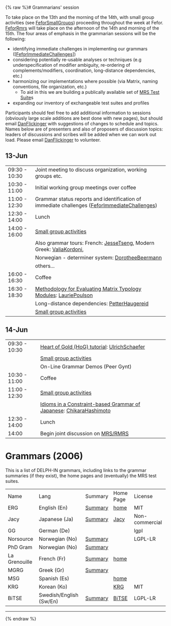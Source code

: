 {% raw %}# Grammarians' session

To take place on the 13th and the morning of the 14th, with small group
activities (see [FeforSmallGroups](https://blog.inductorsoftware.com/docsproto/summits/FeforSmallGroups)) proceeding
throughout the week at Fefor. [FeforRmrs](https://blog.inductorsoftware.com/docsproto/summits/FeforRmrs) will take place on
the afternoon of the 14th and morning of the 15th. The four areas of
emphasis in the grammarian sessions will be the following:

- identifying immediate challenges in implementing our grammars
(\[[FeforImmediateChallenges](https://blog.inductorsoftware.com/docsproto/summits/FeforImmediateChallenges)\])
- considering potentially re-usable analyses or techniques (e.g
underspecification of modifier ambiguity, re-ordering of
complements/modifiers, coordination, long-distance dependencies,
etc.)
- harmonizing our implementations where possible (via Matrix, naming
conventions, file organization, etc.)
  - To aid in this we are building a publically available set of
[MRS Test Suite](https://blog.inductorsoftware.com/docsproto/matrix/MatrixMrsTestSuite)s
- expanding our inventory of exchangeable test suites and profiles

Participants should feel free to add additional information to sessions
(obviously large scale additions are best done with new pages), but
should email [DanFlickinger](https://blog.inductorsoftware.com/docsproto/summits/DanFlickinger) with suggestions of changes
to schedule and topics. Names below are of presenters and also of
proposers of discussion topics: leaders of discussions and scribes will
be added when we can work out load. Please email
[DanFlickinger](https://blog.inductorsoftware.com/docsproto/summits/DanFlickinger) to volunteer.

## 13-Jun

|               |                                                                                                                                                           |
|---------------|-----------------------------------------------------------------------------------------------------------------------------------------------------------|
| 09:30 - 10:30 | Joint meeting to discuss organization, working groups etc.                                                                                                |
| 10:30 - 11:00 | Initial working group meetings over coffee                                                                                                                |
| 11:00 - 12:30 | Grammar status reports and identification of immediate challenges ([FeforImmediateChallenges](https://blog.inductorsoftware.com/docsproto/summits/FeforImmediateChallenges))                                  |
| 12:30 - 14:00 | Lunch                                                                                                                                                     |
| 14:00 - 16:00 | [Small group activities](https://blog.inductorsoftware.com/docsproto/summits/FeforSmallGroups)                                                                                                                |
|               | Also grammar tours: French: [JesseTseng](https://blog.inductorsoftware.com/docsproto/summits/JesseTseng), Modern Greek: [ValiaKordoni](https://blog.inductorsoftware.com/docsproto/summits/ValiaKordoni),                                                         |
|               | Norwegian - determiner system: [DorotheeBeermann](/DorotheeBeermann)                                                                                      |
|               | others...                                                                                                                                                 |
| 16:00 - 16:30 | Coffee                                                                                                                                                    |
| 16:30 - 18:30 | [Methodology for Evaluating Matrix Typology Modules](http://faculty.washington.edu/ebender/Fefor_Matrix_Modules_Eval.ppt): [LauriePoulson](https://blog.inductorsoftware.com/docsproto/summits/LauriePoulson) |
|               | Long-distance dependencies: [PetterHaugereid](https://blog.inductorsoftware.com/docsproto/summits/PetterHaugereid)                                                                                            |
|               | [Small group activities](https://blog.inductorsoftware.com/docsproto/summits/FeforSmallGroups)                                                                                                                |

## 14-Jun

|               |                                                                                                                                                                     |
|---------------|---------------------------------------------------------------------------------------------------------------------------------------------------------------------|
| 09:30 - 10:30 | [Heart of Gold (HoG) tutorial](http://www.dfki.de/~uschaefer/delph-in/heartofgold-tutorial-fefor.pdf): [UlrichSchaefer](https://blog.inductorsoftware.com/docsproto/summits/UlrichSchaefer)                             |
|               | [Small group activities](https://blog.inductorsoftware.com/docsproto/summits/FeforSmallGroups)                                                                                                                          |
|               | On-Line Grammar Demos (Peer Gynt)                                                                                                                                   |
| 10:30 - 11:00 | Coffee                                                                                                                                                              |
| 11:00 - 12:30 | [Small group activities](https://blog.inductorsoftware.com/docsproto/summits/FeforSmallGroups)                                                                                                                          |
|               | [Idioms in a Constraint-based Grammar of Japanese](http://pine.kuee.kyoto-u.ac.jp/member/hasimoto/mypapers/delphin060614.pdf): [ChikaraHashimoto](https://blog.inductorsoftware.com/docsproto/summits/ChikaraHashimoto) |
| 12:30 - 14:00 | Lunch                                                                                                                                                               |
| 14:00         | Begin joint discussion on [MRS/RMRS](https://blog.inductorsoftware.com/docsproto/summits/FeforRmrs)                                                                                                                     |

# Grammars (2006)

This is a list of DELPH-IN grammars, including links to the grammar
summaries (if they exist), the home pages and (eventually) the MRS test
suites.

|               |                         |                              |                                                            |                |
|---------------|-------------------------|------------------------------|------------------------------------------------------------|----------------|
| Name          | Lang                    | Summary                      | Home Page                                                  | License        |
| ERG           | English (En)            | [Summary](https://blog.inductorsoftware.com/docsproto/grammars/ErgSummary)        | [home](http://www.delph-in.net/erg/)                       | MIT            |
| Jacy          | Japanese (Ja)           | [Summary](https://blog.inductorsoftware.com/docsproto/grammars/JacySummary)       | [Jacy](https://blog.inductorsoftware.com/docsproto/grammars/JacyTop)                                            | Non-commercial |
| GG            | German (De)             |                              |                                                            | lgpl           |
| Norsource     | Norwegian (No)          | [Summary](https://blog.inductorsoftware.com/docsproto/grammars/NorsourceSummary)  |                                                            | LGPL-LR        |
| PhD Gram      | Norwegian (No)          | [Summary](https://blog.inductorsoftware.com/docsproto/grammars/PhdgramSummary)    |                                                            |                |
| La Grenouille | French (Fr)             | [Summary](https://blog.inductorsoftware.com/docsproto/garage/GrenouilleSummary) | [home](http://www.loria.fr/~tseng/grenouille/index.html)   |                |
| MGRG          | Greek (Gr)              | [Summary](https://blog.inductorsoftware.com/docsproto/grammars/MgrgSummary)       |                                                            |                |
| MSG           | Spanish (Es)            |                              | [home](http://www.upf.edu/pdi/iula/nuria.bel/MSG/MSG.html) |                |
| KRG           | Korean (Ko)             |                              | [KRG](http://web.khu.ac.kr/~jongbok/projects/krg.html)     | MIT            |
| BiTSE         | Swedish/English (Sw/En) | [Summary](https://blog.inductorsoftware.com/docsproto/grammars/BitseSummary)      | [BiTSE](http://www.ida.liu.se/~sarst/bitse)                | LGPL-LR        |

* * *
<update date omitted for speed>{% endraw %}
